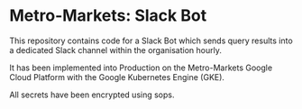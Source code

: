 # Metro-Markets: Slack Bot

This repository contains code for a Slack Bot which sends query results into a dedicated Slack channel within the organisation hourly.

It has been implemented into Production on the Metro-Markets Google Cloud Platform with the Google Kubernetes Engine (GKE).

All secrets have been encrypted using sops.
